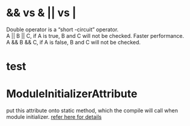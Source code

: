 # && vs & || vs |

Double operator is a “short -circuit” operator.  
A || B || C, if A is true, B and C will not be checked. Faster performance.  
A && B && C,  if A is false, B and C will not be checked.

# test

# ModuleInitializerAttribute

put this attribute onto static method, which the compile will call when module initializer. [refer here for details](https://learn.microsoft.com/en-us/dotnet/api/system.runtime.compilerservices.moduleinitializerattribute?view=net-7.0)
